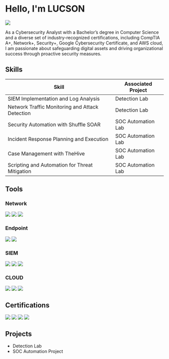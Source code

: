 # Hello, I'm LUCSON
<a href="https://www.linkedin.com/in/lucson81422b243/"><img src="https://img.shields.io/badge/-LinkedIn-0072b1?&style=for-the-badge&logo=linkedin&logoColor=white" /></a>


As a Cybersecurity Analyst with a Bachelor’s degree in Computer Science and a diverse set of industry-recognized certifications, including CompTIA A+, Network+, Security+, Google Cybersecurity Certificate, and AWS cloud, I am passionate about safeguarding digital assets and driving organizational success through proactive security measures.

## Skills


| Skill                                         | Associated Project         |
|-----------------------------------------------|----------------------------|
| SIEM Implementation and Log Analysis          | <a hrref="https://google.com">Detection Lab</a>|
| Network Traffic Monitoring and Attack Detection | <a hrref="https://google.com">Detection Lab</a>|
| Security Automation with Shuffle SOAR         | SOC Automation Lab|
| Incident Response Planning and Execution      | SOC Automation Lab|
| Case Management with TheHive                  | SOC Automation Lab|
| Scripting and Automation for Threat Mitigation | SOC Automation Lab|

## Tools

### Network
<div>
    <img src="https://img.shields.io/badge/-Wireshark-1679A7?&style=for-the-badge&logo=Wireshark&logoColor=white" />
    <img src="https://img.shields.io/badge/-Suricata-EF3B2D?&style=for-the-badge&logo=Suricata&logoColor=white" />
    <img src="https://img.shields.io/badge/-Zeek-777BB4?&style=for-the-badge&logo=Zeek&logoColor=white" />
</div>

### Endpoint
<div>
    <img src="https://img.shields.io/badge/-Microsoft_Defender_for_Endpoint-00A4EF?&style=for-the-badge&logo=Microsoft&logoColor=white" />
    <img src="https://img.shields.io/badge/-Velociraptor-4B275F?&style=for-the-badge&logo=Velociraptor&logoColor=white" />
</div>

### SIEM
<div>
    <img src="https://img.shields.io/badge/-Microsoft_Sentinel-0078D4?&style=for-the-badge&logo=Microsoft&logoColor=white" />
    <img src="https://img.shields.io/badge/-Splunk-000000?&style=for-the-badge&logo=Splunk&logoColor=white" />
    <img src="https://img.shields.io/badge/-Elastic-005571?&style=for-the-badge&logo=Elastic&logoColor=white" />
</div>

### CLOUD
<div> <img src="https://img.shields.io/badge/-Amazon_AWS-232F3E?&style=for-the-badge&logo=Amazon%20AWS&logoColor=white" /> <img src="https://img.shields.io/badge/-AWS_CloudFormation-232F3E?&style=for-the-badge&logo=Amazon%20AWS&logoColor=white" /> <img src="https://img.shields.io/badge/-AWS_Lambda-FF9900?&style=for-the-badge&logo=Amazon%20AWS&logoColor=white" /> </div>


## Certifications
<div>
<img src="https://img.shields.io/badge/-Security%2B-FF0000?&style=for-the-badge&logo=CompTIA&logoColor=white" />
<img src="https://img.shields.io/badge/-Network%2B-007ACC?&style=for-the-badge&logo=CompTIA&logoColor=white" />
<img src="https://img.shields.io/badge/-A%2B-4D4D4D?&style=for-the-badge&logo=CompTIA&logoColor=white" />
<img src="https://img.shields.io/badge/-AWS%20Certified%20Cloud-232F3E?&style=for-the-badge&logo=Amazon%20AWS&logoColor=white" />







</div>

## Projects
- Detection Lab
- SOC Automation Project
